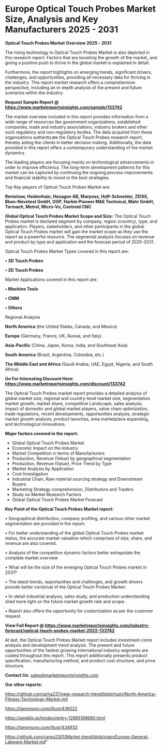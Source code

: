 # Europe Optical Touch Probes Market Size, Analysis and Key Manufacturers 2025 - 2031

<Strong> Optical Touch Probes Market Overview 2025 - 2031</strong>

The rising technology in Optical Touch Probes Market is also depicted in this research report. Factors that are boosting the growth of the market, and giving a positive push to thrive in the global market is explained in detail.

Furthermore, the report highlights on emerging trends, significant drivers, challenges, and opportunities, providing all necessary data for thriving in the industry. This report market research offers a comprehensive perspective, including an in-depth analysis of the present and future scenarios within the industry.

<strong>Request Sample Report @ <a href=https://www.marketreportsinsights.com/sample/133742>https://www.marketreportsinsights.com/sample/133742</a></strong>

The market overview included in this report provides information from a wide range of resources like government organizations, established companies, trade and industry associations, industry brokers and other such regulatory and non-regulatory bodies. The data acquired from these organizations authenticate the Optical Touch Probes research report, thereby aiding the clients in better decision making. Additionally, the data provided in this report offers a contemporary understanding of the market dynamics.

The leading players are focusing mainly on technological advancements in order to improve efficiency. The long-term development patterns for this market can be captured by continuing the ongoing process improvements and financial stability to invest in the best strategies.

Top Key players of Optical Touch Probes Market are:

<strong>Renishaw, Heidenhain, Hexagon AB, Marposs, Haff-Schneider, ZEISS, Blum-Novotest GmbH, OGP, Harbin Pioneer M&E Technical, Mahr GmbH, Tormach, Metrol, Micro-Vu, Centroid CNC</strong>

<strong><b>Global Optical Touch Probes Market Scope and Size:</b></strong>
The Optical Touch Probes market is declared segment by company, region (country), type, and application. Players, stakeholders, and other participants in the global Optical Touch Probes market will gain the market scope as they use the report as a powerful resource. The segmental analysis focuses on revenue and product by type and application and the forecast period of 2025-2031.

Optical Touch Probes Market Types covered in this report are:

<strong>• 3D Touch Probes

• 2D Touch Probes</strong>

Market Applications covered in this report are:

<strong>• Machine Tools

• CMM

• Others</strong> 

Regional Analysis

<strong>North America</strong> (the United States, Canada, and Mexico)

<strong>Europe</strong> (Germany, France, UK, Russia, and Italy)

<strong>Asia-Pacific</strong> (China, Japan, Korea, India, and Southeast Asia)

<strong>South America</strong> (Brazil, Argentina, Colombia, etc.)

<strong>The Middle East and Africa</strong> (Saudi Arabia, UAE, Egypt, Nigeria, and South Africa)

<strong>Go For Interesting Discount Here: <a href=https://www.marketreportsinsights.com/discount/133742>https://www.marketreportsinsights.com/discount/133742</a></strong>

The Optical Touch Probes market report provides a detailed analysis of global market size, regional and country-level market size, segmentation market growth, market share, competitive Landscape, sales analysis, impact of domestic and global market players, value chain optimization, trade regulations, recent developments, opportunities analysis, strategic market growth analysis, product launches, area marketplace expanding, and technological innovations.

<strong><b>Major factors covered in the report:</b></strong>
<ul>
  <li>Global Optical Touch Probes Market </li>
  <li>Economic Impact on the Industry</li>
  <li>Market Competition in terms of Manufacturers</li>
  <li>Production, Revenue (Value) by geographical segmentation</li>
  <li>Production, Revenue (Value), Price Trend by Type</li>
  <li>Market Analysis by Application</li>
  <li>Cost Investigation</li>
  <li>Industrial Chain, Raw material sourcing strategy and Downstream Buyers</li>
  <li>Marketing Strategy comprehension, Distributors and Traders</li>
  <li>Study on Market Research Factors</li>
  <li>Global Optical Touch Probes Market Forecast</li>
</ul>

<strong><b>Key Point of the Optical Touch Probes Market report:</b></strong>

• Geographical distribution, company profiling, and various other market segmentation are provided in the report.

• For better understanding of the global Optical Touch Probes market status, the accurate market valuation which comprises of size, share, and revenue are also covered.

• Analysis of the competitive dynamic factors better extrapolate the complete market overview

• What will be the size of the emerging Optical Touch Probes market in 2031?

• The latest trends, opportunities and challenges, and growth drivers provide better construal of the Optical Touch Probes Market.

• In-detail industrial analysis, sales study, and production understanding shed more light on the future market growth rate and scope.

• Report also offers the opportunity for customization as per the customer request.

<strong><b>View Full Report @ <a href=https://www.marketreportsinsights.com/industry-forecast/optical-touch-probes-market-2022-133742>https://www.marketreportsinsights.com/industry-forecast/optical-touch-probes-market-2022-133742</a></b></strong>


At last, the Optical Touch Probes Market report includes investment come analysis and development trend analysis. The present and future opportunities of the fastest growing international industry segments are coated throughout this report. This report additionally presents product specification, manufacturing method, and product cost structure, and price structure.

<strong>Contact Us:</strong>
sales@marketreportsinsights.com

<strong>Our other reports:</strong>

<a href=https://github.com/arha237/new-research-trend/blob/main/North-America-Fitness-Technology-Market.md>https://github.com/arha237/new-research-trend/blob/main/North-America-Fitness-Technology-Market.md</a>

<a href=https://tanomuno.com/illust/436022>https://tanomuno.com/illust/436022</a>

<a href=https://ameblo.jp/hindavi/entry-12885168680.html>https://ameblo.jp/hindavi/entry-12885168680.html</a>

<a href=https://tanomuno.com/illust/434933>https://tanomuno.com/illust/434933</a>

<a href=https://github.com/cargo2301/Market-trend/blob/main/Europe-General-Labware-Market.md>https://github.com/cargo2301/Market-trend/blob/main/Europe-General-Labware-Market.md</a>"
